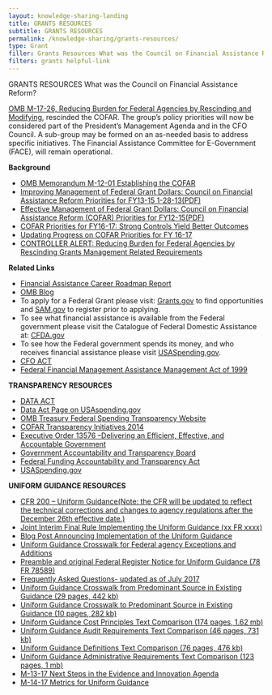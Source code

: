 ```yaml
---
layout: knowledge-sharing-landing
title: GRANTS RESOURCES
subtitle: GRANTS RESOURCES
permalink: /knowledge-sharing/grants-resources/
type: Grant
filler: Grants Resources What was the Council on Financial Assistance Reform?  OMB M-17-26, Reducing Burden for Federal Agencies by Rescinding and Modifying, rescinded the COFAR. The group’s policy priorities will now be considered part of the President’s Management Agenda and in the CFO Council. A sub-group may be formed on an as-needed basis to address specific … Continued
filters: grants helpful-link
---
```





GRANTS RESOURCES
What was the Council on Financial Assistance Reform? 

[OMB M-17-26, Reducing Burden for Federal Agencies by Rescinding and Modifying](https://www.whitehouse.gov/sites/whitehouse.gov/files/omb/memoranda/2017/M-17-26.pdf), rescinded the COFAR. The group’s policy priorities will now be considered part of the President’s Management Agenda and in the CFO Council. A sub-group may be formed on an as-needed basis to address specific initiatives. The Financial Assistance Committee for E-Government (FACE),  will remain operational. 

**Background**

* [OMB Memorandum M-12-01 Establishing the COFAR](https://obamawhitehouse.archives.gov/sites/default/files/omb/memoranda/2012/m-12-01.pdf)
* [Improving Management of Federal Grant Dollars: Council on Financial Assistance Reform Priorities for FY13-15 1-28-13(PDF)](https://cfo.gov//wp-content/uploads/2013/01/2013-01-28-COFAR-Priorities.pdf)
* [Effective Management of Federal Grant Dollars: Council on Financial Assistance Reform (COFAR) Priorities for FY12-15(PDF)](https://cfo.gov//wp-content/uploads/2013/12/2013-12-04-COFAR-Priorities-for-Principals.pdf)
* [COFAR Priorities for FY16-17: Strong Controls Yield Better Outcomes](https://cfo.gov/2016/01/11/draft-cofar-priorities-for-fy16-17-strong-controls-yield-better-outcomes/)
* [Updating Progress on COFAR Priorities for FY 16-17](https://cfo.gov/2016/12/21/updating-progress-on-cofar-priorities-for-fy-16-17/)
* [CONTROLLER ALERT: Reducing Burden for Federal Agencies by Rescinding Grants Management Related Requirements](https://cfo.gov/2017/07/03/controller-alert-reducing-burden-for-federal-agencies-by-rescinding-grants-management-related-requirements/)


**Related Links**

* [Financial Assistance Career Roadmap Report](https://cfo.gov/wp-content/uploads/2017/08/CFOC_FAM-Career-Roadmap-Report_Final.pdf)
* [OMB Blog](https://www.whitehouse.gov/omb/)
* To apply for a Federal Grant please visit: [Grants.gov](https://www.grants.gov/) to find opportunities and [SAM.gov](https://www.sam.gov/SAM/) to register prior to applying.
* To see what financial assistance is available from the Federal government please visit the Catalogue of Federal Domestic Assistance at: [CFDA.gov](https://www.cfda.gov/)
* To see how the Federal government spends its money, and who receives financial assistance please visit [USASpending.gov](https://www.usaspending.gov/#/).
* [CFO ACT](https://www.dol.gov/ocfo/media/regs/CFOA.pdf)
* [Federal Financial Management Assistance Management Act of 1999](https://www.govinfo.gov/content/pkg/PLAW-106publ107/pdf/PLAW-106publ107.pdf)

**TRANSPARENCY RESOURCES**
* [DATA ACT](https://www.congress.gov/bill/113th-congress/senate-bill/994)
* [Data Act Page on USAspending.gov](https://www.usaspending.gov/Pages/data-act.aspx)
* [OMB Treasury Federal Spending Transparency Website](https://fedspendingtransparency.github.io/)
* [COFAR Transparency Initiatives 2014](https://cfo.gov//wp-content/uploads/2013/01/COFAR-Transparancy-Initiatives-2014.pdf)
* [Executive Order 13576 –Delivering an Efficient, Effective, and Accountable Government](https://www.govinfo.gov/content/pkg/CFR-2012-title3-vol1/pdf/CFR-2012-title3-vol1-eo13576.pdf)
* [Government Accountability and Transparency Board](http://www.recovery.gov/gatb/Pages/default.aspx)
* [Federal Funding Accountability and Transparency Act](https://www.govinfo.gov/content/pkg/BILLS-109s2590enr/pdf/BILLS-109s2590enr.pdf)
* [USASpending.gov](https://www.usaspending.gov/#/)

**UNIFORM GUIDANCE RESOURCES**
* [CFR 200 – Uniform Guidance(Note: the CFR will be updated to reflect the technical corrections and changes to agency regulations after the December 26th effective date.)](https://www.ecfr.gov/cgi-bin/text-idx?SID=6214841a79953f26c5c230d72d6b70a1&tpl=/ecfrbrowse/Title02/2cfr200_main_02.tpl)
* [Joint Interim Final Rule Implementing the Uniform Guidance (xx FR xxxx)](https://www.federalregister.gov/documents/2014/12/19/2014-28697/federal-awarding-agency-regulatory-implementation-of-office-of-management-and-budgets-uniform)
* [Blog Post Announcing Implementation of the Uniform Guidance](https://obamawhitehouse.archives.gov/blog/2014/12/18/transforming-landscape-federal-financial-assistance)
* [Uniform Guidance Crosswalk for Federal agency Exceptions and Additions](https://cfo.gov//wp-content/uploads/2014/12/Agency-Exceptions.pdf)
* [Preamble and original Federal Register Notice for Uniform Guidance (78 FR 78589)](https://www.govinfo.gov/content/pkg/FR-2013-12-26/pdf/2013-30465.pdf)
* [Frequently Asked Questions- updated as of July 2017](https://cfo.gov//wp-content/uploads/2017/08/July2017-UniformGuidanceFrequentlyAskedQuestions.pdf)
* [Uniform Guidance Crosswalk from Predominant Source in Existing Guidance (29 pages, 442 kb)](https://obamawhitehouse.archives.gov/sites/default/files/omb/fedreg/2013/uniform-guidance-crosswalk-from-predominate-source-in-existing-guidance.pdf)
* [Uniform Guidance Crosswalk to Predominant Source in Existing Guidance (10 pages, 282 kb)](https://obamawhitehouse.archives.gov/sites/default/files/omb/fedreg/2013/uniform-guidance-crosswalk-to-predominate-source-existing-guidance.pdf)
* [Uniform Guidance Cost Principles Text Comparison (174 pages, 1.62 mb)](https://obamawhitehouse.archives.gov/sites/default/files/omb/fedreg/2013/uniform-guidance-cost-principles-requirements-text-comparison.pdf)
* [Uniform Guidance Audit Requirements Text Comparison (46 pages, 731 kb)](https://obamawhitehouse.archives.gov/sites/default/files/omb/fedreg/2013/uniform-guidance-audit-requirements-text-comparison.pdf)
* [Uniform Guidance Definitions Text Comparison (76 pages, 476 kb)](https://obamawhitehouse.archives.gov/sites/default/files/omb/fedreg/2013/uniform-guidance-definitions-text-comparison.pdf)
* [Uniform Guidance Administrative Requirements Text Comparison (123 pages, 1 mb)](https://obamawhitehouse.archives.gov/sites/default/files/omb/fedreg/2013/uniform_guidance_administrative_requirements_text_comparison.pdf)
* [M-13-17 Next Steps in the Evidence and Innovation Agenda](https://obamawhitehouse.archives.gov/sites/default/files/omb/memoranda/2013/m-13-17.pdf)
* [M-14-17 Metrics for Uniform Guidance](https://obamawhitehouse.archives.gov/sites/default/files/omb/memoranda/2014/m-14-17.pdf)

